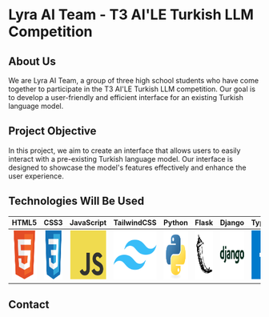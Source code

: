 # Lyra AI Team - T3 AI'LE Turkish LLM Competition

## About Us

We are Lyra AI Team, a group of three high school students who have come together to participate in the T3 AI'LE Turkish LLM competition. Our goal is to develop a user-friendly and efficient interface for an existing Turkish language model.

## Project Objective

In this project, we aim to create an interface that allows users to easily interact with a pre-existing Turkish language model. Our interface is designed to showcase the model's features effectively and enhance the user experience.

## Technologies Will Be Used
| HTML5 | CSS3 | JavaScript | TailwindCSS | Python | Flask | Django | TypeScript |
|:---:|:---:|:---:|:---:|:---:|:---:|:---:|:---:|
| <img src="https://github.com/devicons/devicon/blob/master/icons/html5/html5-original.svg" height="100" width="100"> | <img src="https://github.com/devicons/devicon/blob/master/icons/css3/css3-original.svg" height="100" width="100"> | <img src="https://github.com/devicons/devicon/blob/master/icons/javascript/javascript-original.svg" height="100" width="100"> | <img src="https://github.com/devicons/devicon/blob/master/icons/tailwindcss/tailwindcss-plain.svg" height="100" width="100"> | <img src="https://github.com/devicons/devicon/blob/master/icons/python/python-original.svg" height="100" width="100"> | <img src="https://github.com/devicons/devicon/blob/master/icons/flask/flask-original.svg" height="100" width="90"> | <img src="https://github.com/devicons/devicon/blob/master/icons/django/django-plain-wordmark.svg" height="100" width="90"> | <img src="https://github.com/devicons/devicon/blob/master/icons/typescript/typescript-original.svg" height="100" width="100"> |

## Contact
